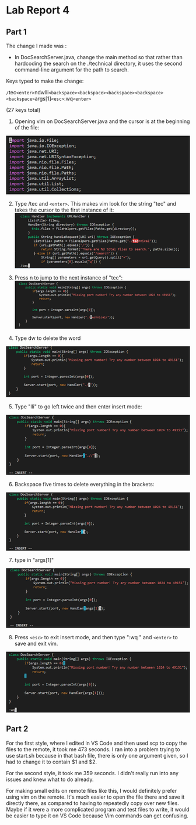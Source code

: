 # Lab Report 4

## Part 1

The change I made was :
* In DocSearchServer.java, change the main method so that rather than hardcoding the search on the ./technical directory, it uses the second command-line argument for the path to search.


Keys typed to make the change: 

`/`tec`<enter>`ndwlli`<backspace><backspace><backspace><backspace><backspace>`args[1]`<esc>`:wq`<enter>`

(27 keys total)

1. Opening vim on DocSearchServer.java and the cursor is at the beginning of the file:

![Image](Picture1.png)

2. Type /tec and `<enter>`. This makes vim look for the string "tec" and takes the cursor to the first instance of it:
![Image](Picture2.png)

3. Press n to jump to the next instance of "tec":
![Image](Picture3.png)

4. Type dw to delete the word

![Image](Picture4.png)

5. Type "lli" to go left twice and then enter insert mode:

![Image](Picture5.png)

6. Backspace five times to delete everything in the brackets:

![Image](Picture6.png)

7. type in "args[1]"

![Image](Picture7.png)

8. Press `<esc>` to exit insert mode, and then type ":wq " and `<enter>` to save and exit vim.

![Image](Picture8.png)


## Part 2

For the first style, where I edited in VS Code and then used scp to copy the files to the remote, it took me 473 seconds. I ran into a problem trying to use start.sh because in that bash file, there is only one argument given, so I had to change it to contain $1 and $2.

For the second style, it took me 359 seconds. I didn't really run into any issues and knew what to do already.

For making small edits on remote files like this, I would definitely prefer using vim on the remote. It's much easier to open the file there and save it directly there, as compared to having to repeatedly copy over new files. Maybe if it were a more complicated program and test files to write, it would be easier to type it on VS Code because Vim commands can get confusing.